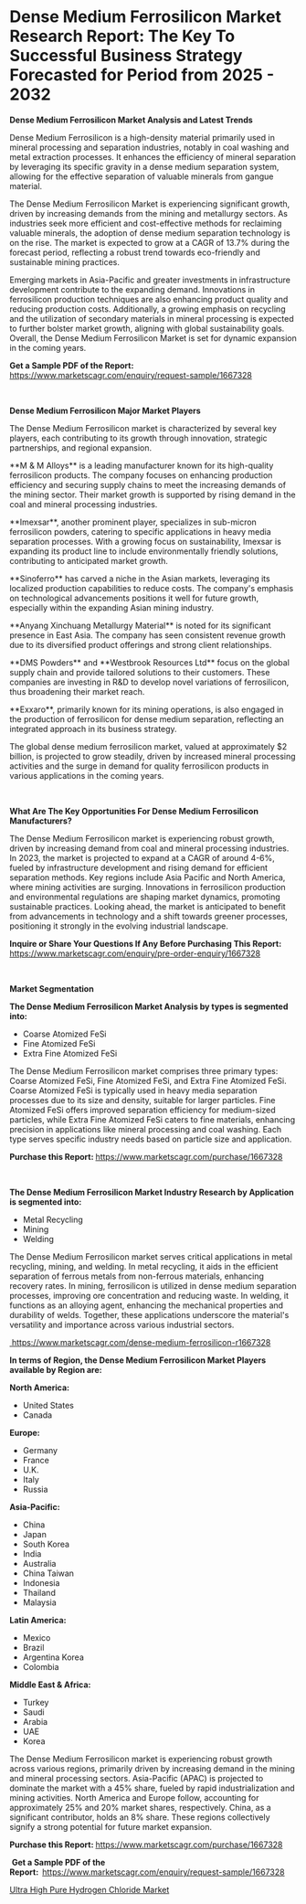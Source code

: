 <p><h1>Dense Medium Ferrosilicon Market Research Report: The Key To Successful Business Strategy Forecasted for Period from 2025 - 2032</h1></p><p><strong>Dense Medium Ferrosilicon Market Analysis and Latest Trends</strong></p>
<p><p>Dense Medium Ferrosilicon is a high-density material primarily used in mineral processing and separation industries, notably in coal washing and metal extraction processes. It enhances the efficiency of mineral separation by leveraging its specific gravity in a dense medium separation system, allowing for the effective separation of valuable minerals from gangue material. </p><p>The Dense Medium Ferrosilicon Market is experiencing significant growth, driven by increasing demands from the mining and metallurgy sectors. As industries seek more efficient and cost-effective methods for reclaiming valuable minerals, the adoption of dense medium separation technology is on the rise. The market is expected to grow at a CAGR of 13.7% during the forecast period, reflecting a robust trend towards eco-friendly and sustainable mining practices. </p><p>Emerging markets in Asia-Pacific and greater investments in infrastructure development contribute to the expanding demand. Innovations in ferrosilicon production techniques are also enhancing product quality and reducing production costs. Additionally, a growing emphasis on recycling and the utilization of secondary materials in mineral processing is expected to further bolster market growth, aligning with global sustainability goals. Overall, the Dense Medium Ferrosilicon Market is set for dynamic expansion in the coming years.</p></p>
<p><strong>Get a Sample PDF of the Report:&nbsp;</strong> <a href="https://www.marketscagr.com/enquiry/request-sample/1667328?utm_campaign=2528&utm_medium=2&utm_source=Github&utm_content=ia&utm_term=02042025&utm_id=dense-medium-ferrosilicon">https://www.marketscagr.com/enquiry/request-sample/1667328</a></p>
<p>&nbsp;</p>
<p><strong>Dense Medium Ferrosilicon Major Market Players</strong></p>
<p><p>The Dense Medium Ferrosilicon market is characterized by several key players, each contributing to its growth through innovation, strategic partnerships, and regional expansion. </p><p>**M & M Alloys** is a leading manufacturer known for its high-quality ferrosilicon products. The company focuses on enhancing production efficiency and securing supply chains to meet the increasing demands of the mining sector. Their market growth is supported by rising demand in the coal and mineral processing industries.</p><p>**Imexsar**, another prominent player, specializes in sub-micron ferrosilicon powders, catering to specific applications in heavy media separation processes. With a growing focus on sustainability, Imexsar is expanding its product line to include environmentally friendly solutions, contributing to anticipated market growth.</p><p>**Sinoferro** has carved a niche in the Asian markets, leveraging its localized production capabilities to reduce costs. The company's emphasis on technological advancements positions it well for future growth, especially within the expanding Asian mining industry.</p><p>**Anyang Xinchuang Metallurgy Material** is noted for its significant presence in East Asia. The company has seen consistent revenue growth due to its diversified product offerings and strong client relationships. </p><p>**DMS Powders** and **Westbrook Resources Ltd** focus on the global supply chain and provide tailored solutions to their customers. These companies are investing in R&D to develop novel variations of ferrosilicon, thus broadening their market reach.</p><p>**Exxaro**, primarily known for its mining operations, is also engaged in the production of ferrosilicon for dense medium separation, reflecting an integrated approach in its business strategy.</p><p>The global dense medium ferrosilicon market, valued at approximately $2 billion, is projected to grow steadily, driven by increased mineral processing activities and the surge in demand for quality ferrosilicon products in various applications in the coming years.</p></p>
<p>&nbsp;</p>
<p><strong>What Are The Key Opportunities For Dense Medium Ferrosilicon Manufacturers?</strong></p>
<p><p>The Dense Medium Ferrosilicon market is experiencing robust growth, driven by increasing demand from coal and mineral processing industries. In 2023, the market is projected to expand at a CAGR of around 4-6%, fueled by infrastructure development and rising demand for efficient separation methods. Key regions include Asia Pacific and North America, where mining activities are surging. Innovations in ferrosilicon production and environmental regulations are shaping market dynamics, promoting sustainable practices. Looking ahead, the market is anticipated to benefit from advancements in technology and a shift towards greener processes, positioning it strongly in the evolving industrial landscape.</p></p>
<p><strong>Inquire or Share Your Questions If Any Before Purchasing This Report:</strong> <a href="https://www.marketscagr.com/enquiry/pre-order-enquiry/1667328?utm_campaign=2528&utm_medium=2&utm_source=Github&utm_content=ia&utm_term=02042025&utm_id=dense-medium-ferrosilicon">https://www.marketscagr.com/enquiry/pre-order-enquiry/1667328</a></p>
<p>&nbsp;</p>
<p><strong>Market Segmentation</strong></p>
<p><strong>The Dense Medium Ferrosilicon Market Analysis by types is segmented into:</strong></p>
<p><ul><li>Coarse Atomized FeSi</li><li>Fine Atomized FeSi</li><li>Extra Fine Atomized FeSi</li></ul></p>
<p><p>The Dense Medium Ferrosilicon market comprises three primary types: Coarse Atomized FeSi, Fine Atomized FeSi, and Extra Fine Atomized FeSi. Coarse Atomized FeSi is typically used in heavy media separation processes due to its size and density, suitable for larger particles. Fine Atomized FeSi offers improved separation efficiency for medium-sized particles, while Extra Fine Atomized FeSi caters to fine materials, enhancing precision in applications like mineral processing and coal washing. Each type serves specific industry needs based on particle size and application.</p></p>
<p><strong>Purchase this Report:&nbsp;</strong><a href="https://www.marketscagr.com/purchase/1667328?utm_campaign=2528&utm_medium=2&utm_source=Github&utm_content=ia&utm_term=02042025&utm_id=dense-medium-ferrosilicon">https://www.marketscagr.com/purchase/1667328</a></p>
<p>&nbsp;</p>
<p><strong>The Dense Medium Ferrosilicon Market Industry Research by Application is segmented into:</strong></p>
<p><ul><li>Metal Recycling</li><li>Mining</li><li>Welding</li></ul></p>
<p><p>The Dense Medium Ferrosilicon market serves critical applications in metal recycling, mining, and welding. In metal recycling, it aids in the efficient separation of ferrous metals from non-ferrous materials, enhancing recovery rates. In mining, ferrosilicon is utilized in dense medium separation processes, improving ore concentration and reducing waste. In welding, it functions as an alloying agent, enhancing the mechanical properties and durability of welds. Together, these applications underscore the material's versatility and importance across various industrial sectors.</p></p>
<p><a href="https://www.marketscagr.com/dense-medium-ferrosilicon-r1667328?utm_campaign=2528&utm_medium=2&utm_source=Github&utm_content=ia&utm_term=02042025&utm_id=dense-medium-ferrosilicon">&nbsp;https://www.marketscagr.com/dense-medium-ferrosilicon-r1667328</a></p>
<p><strong>In terms of Region, the Dense Medium Ferrosilicon Market Players available by Region are:</strong></p>
<p>
    <p> <strong> North America: </strong>
        <ul>
            <li>United States</li>
            <li>Canada</li>
        </ul>
        </p> 
    <p> <strong> Europe: </strong>
        <ul>
            <li>Germany</li>
            <li>France</li>
            <li>U.K.</li>
            <li>Italy</li>
            <li>Russia</li>
        </ul>
        </p> 
    <p> <strong> Asia-Pacific: </strong>
        <ul>
            <li>China</li>
            <li>Japan</li>
            <li>South Korea</li>
            <li>India</li>
            <li>Australia</li>
            <li>China Taiwan</li>
            <li>Indonesia</li>
            <li>Thailand</li>
            <li>Malaysia</li>
        </ul>
        </p> 
    <p> <strong> Latin America: </strong>
        <ul>
            <li>Mexico</li>
            <li>Brazil</li>
            <li>Argentina Korea</li>
            <li>Colombia</li>
        </ul>
        </p> 
    <p> <strong> Middle East & Africa: </strong>
        <ul>
            <li>Turkey</li>
            <li>Saudi</li>
            <li>Arabia</li>
            <li>UAE</li>
            <li>Korea</li>
        </ul>
    </p>
    </p>
<p><p>The Dense Medium Ferrosilicon market is experiencing robust growth across various regions, primarily driven by increasing demand in the mining and mineral processing sectors. Asia-Pacific (APAC) is projected to dominate the market with a 45% share, fueled by rapid industrialization and mining activities. North America and Europe follow, accounting for approximately 25% and 20% market shares, respectively. China, as a significant contributor, holds an 8% share. These regions collectively signify a strong potential for future market expansion.</p></p>
<p><strong>Purchase this Report: </strong><a href="https://www.marketscagr.com/purchase/1667328?utm_campaign=2528&utm_medium=2&utm_source=Github&utm_content=ia&utm_term=02042025&utm_id=dense-medium-ferrosilicon">https://www.marketscagr.com/purchase/1667328</a></p>
<p>&nbsp;<strong>Get a Sample PDF of the Report:&nbsp;&nbsp;</strong><a href="https://www.marketscagr.com/enquiry/request-sample/1667328?utm_campaign=2528&utm_medium=2&utm_source=Github&utm_content=ia&utm_term=02042025&utm_id=dense-medium-ferrosilicon">https://www.marketscagr.com/enquiry/request-sample/1667328</a></p>
<p><strong></strong></p>
<p><p><a href="https://github.com/ovtkosle/Market-Research-Report-List-1/blob/main/ultra-high-pure-hydrogen-chloride-market.md?utm_campaign=2528&utm_medium=2&utm_source=Github&utm_content=ia&utm_term=02042025&utm_id=dense-medium-ferrosilicon">Ultra High Pure Hydrogen Chloride Market</a></p></p>